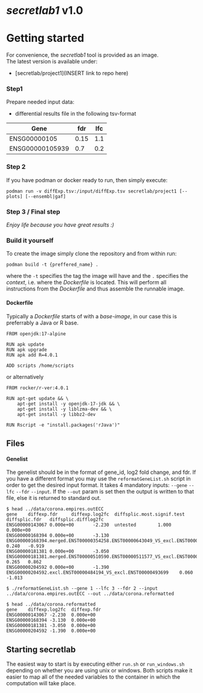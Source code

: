 # *secretlab1* v1.0

# Getting started
For convenience, the *secretlab1* tool is provided as an image. <br>
The latest version is available under:<br>
- [secretlab/project1](INSERT link to repo here)

### Step1 ###
Prepare needed input data: <br>
- differential results file in the following tsv-format <br>

Gene   |  fdr    |  lfc
-------------|-------|-----
ENSG00000105     |  0.15   |  1.1
ENSG00000105939  |  0.7    |  0.2

### Step 2 ###
If you have podman or docker ready to run, then simply execute: <br>
```shell script
podman run -v diffExp.tsv:/input/diffExp.tsv secretlab/project1 [--plots] [--ensembl|gaf]
```

### Step 3 / Final step
*Enjoy life because you have great results :)*

### Build it yourself
To create the image simply clone the repository and from within run: <br>
```shell script
podman build -t {preffered_name} .
```
where the `-t` specifies the tag the image will have and the `.` 
specifies the *context*, i.e. where the *Dockerfile* is located.
This will perform all instructions from the *Dockerfile* and thus assemble
the runnable image.

#### Dockerfile
Typically a *Dockerfile* starts of with a *base-image*, in our case
this is preferrably a Java or R base.
```shell script
FROM openjdk:17-alpine

RUN apk update
RUN apk upgrade
RUN apk add R=4.0.1

ADD scripts /home/scripts
```

or alternatively

```shell script
FROM rocker/r-ver:4.0.1

RUN apt-get update && \
    apt-get install -y openjdk-17-jdk && \
    apt-get install -y liblzma-dev && \
    apt-get install -y libbz2-dev

RUN Rscript -e "install.packages('rJava')"
```

## Files

#### Genelist
The genelist should be in the format of gene_id, log2 fold change, and fdr.
If you have a different format you may use the `reformatGeneList.sh` script in order to get the desired input format.
It takes 4 mandatory inputs: `--gene` `--lfc` `--fdr` `--input`.
If the `--out` param is set then the output is written to that file, else
it is returned to standard out.
```shell script
$ head ../data/corona.empires.outECC 
gene    diffexp.fdr     diffexp.log2fc  diffsplic.most.signif.test      diffsplic.fdr   diffsplic.difflog2fc
ENSG00000143067 0.000e+00       -2.230  untested        1.000   0.000e+00
ENSG00000168394 0.000e+00       -3.130  ENSG00000168394.merged.ENST00000354258.ENST00000643049_VS_excl.ENST00000643049  0.240   -0.919
ENSG00000181381 0.000e+00       -3.050  ENSG00000181381.merged.ENST00000510590.ENST00000511577_VS_excl.ENST00000510590  0.265   0.862
ENSG00000204592 0.000e+00       -1.390  ENSG00000204592.excl.ENST00000484194_VS_excl.ENST00000493699    0.060   -1.013

$ ./reformatGeneList.sh --gene 1 --lfc 3 --fdr 2 --input ../data/corona.empires.outECC --out ../data/corona.reformatted

$ head ../data/corona.reformatted 
gene    diffexp.log2fc  diffexp.fdr
ENSG00000143067 -2.230  0.000e+00
ENSG00000168394 -3.130  0.000e+00
ENSG00000181381 -3.050  0.000e+00
ENSG00000204592 -1.390  0.000e+00
```

## Starting secretlab
The easiest way to start is by executing either `run.sh` or `run_windows.sh`
depending on whether you are using unix or windows. Both scripts make it easier
to map all of the needed variables to the container in which the computation will
take place.